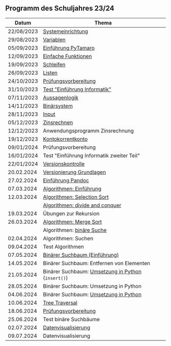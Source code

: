 ## Programm des Schuljahres 23/24


| Datum | Thema |
| ----- | ----- |
| 22/08/2023 | [Systemeinrichtung](../230822/01_grundeinrichtung.md) |         
| 29/08/2023 | [Variablen](../230829/02_variablen.md)	      |             
| 05/09/2023 | [Einführung PyTamaro](../230905/pytamaro.md) |	       
| 12/09/2023 | [Einfache Funktionen](../230912/funktionen.md)	|       
| 19/09/2023 | [Schleifen](../230919/schleifen.md)	 |      
| 26/09/2023 | [Listen](../230926/listen.md) |	
| 24/10/2023 | [Prüfungsvorbereitung](../231024/pruefungsbedingungen.md) |
| 31/10/2023 | [Test "Einführung Informatik"](https://nbviewer.org/github/I-gW-23-27/Skript/blob/main/docs/231031/Musterloesung.ipynb) |
| 07/11/2023 | [Aussagenlogik](../231107/231107_logik.md)	   |
| 14/11/2023 | [Binärsystem](../231114/binaersystem.md)	           |
| 28/11/2023 |  [Input](../231128/input_intro.md)          |   
| 05/12/2023 | 	[Zinsrechnen](../231204/zinsrechnen.md)	               |
| 12/12/2023 | Anwendungsprogramm Zinsrechnung	|
| 19/12/2023 | [Kontokorrentkonto](../231219/oop.md)	|
| 09/01/2024 | Prüfungsvorbereitung	|
| 16/01/2024 | Test "Einführung Informatik zweiter Teil" |	
| 22/01/2024 | [Versionskontrolle](../240123/git_und_github.md) |
| 20.02.2024 | [Versionierung Grundlagen](https://git-scm.com/book/de/v2) |
| 27.02.2024 | [Einführung Pandoc](240227/pandoc.md) |
| 07.03.2024 | [Algorithmen: Einführung](240305/algorithmen.md) |
| 12.03.2024 | [Algorithmen: Selection Sort](240312/src/beurteilung.md) |
|            | [Algorithmen: divide and conquer](240312/divide_and_conquer.md) |
| 19.03.2024 | Übungen zur Rekursion |
| 26.03.2024 | [Algorithmen: Merge Sort](https://colab.research.google.com/github/I-gW-23-27/Skript/blob/main/docs/240326/merge_sort.ipynb) |
|            | Algorithmen: [binäre Suche](240326/search.md) |
| 02.04.2024 | Algorithmen: Suchen |
| 09.04.2024 | Test Algorithmen |
| 07.05.2024 | [Binärer Suchbaum (Einführung)](240507/bst.md) |
| 14.05.2024 | Binärer Suchbaum: Entfernen von Elementen |
| 21.05.2024 | Binärer Suchbaum: [Umsetzung in Python](240521/unterlagen/praesentation.html) (`insert()`)|
| 28.05.2024 | Binärer Suchbaum: Umsetzung in Python |
| 04.06.2024 | Binärer Suchbaum: [Umsetzung in Python](240604/bst.md) |
| 10.06.2024 | [Tree Traversal](240610/tree_traversal.md) | 
| 18.06.2024 | [Prüfungsvorbereitung](https://colab.research.google.com/github/I-gW-23-27/Skript/blob/main/docs/240618/repetitionen.ipynb) |
| 25.06.2024 | Test binäre Suchbäume |
| 02.07.2024 | [Datenvisualisierung](240701/datenvisualisierung.md) |
| 09.07.2024 | Datenvisualisierung |